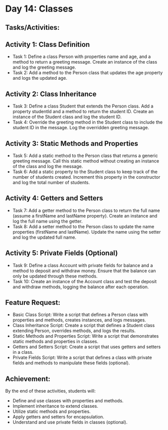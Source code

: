 # Day 14: Classes
## Tasks/Activities:
## Activity 1: Class Definition

- Task 1: Define a class Person with properties name and age, and a method to return a greeting message. Create an instance of the class and log the greeting message.
- Task 2: Add a method to the Person class that updates the age property and logs the updated age.
## Activity 2: Class Inheritance

- Task 3: Define a class Student that extends the Person class. Add a property studentId and a method to return the student ID. Create an instance of the Student class and log the student ID.
- Task 4: Override the greeting method in the Student class to include the student ID in the message. Log the overridden greeting message.
## Activity 3: Static Methods and Properties

- Task 5: Add a static method to the Person class that returns a generic greeting message. Call this static method without creating an instance of the class and log the message.
- Task 6: Add a static property to the Student class to keep track of the number of students created. Increment this property in the constructor and log the total number of students.
## Activity 4: Getters and Setters

- Task 7: Add a getter method to the Person class to return the full name (assume a firstName and lastName property). Create an instance and log the full name using the getter.
- Task 8: Add a setter method to the Person class to update the name properties (firstName and lastName). Update the name using the setter and log the updated full name.
## Activity 5: Private Fields (Optional)

- Task 9: Define a class Account with private fields for balance and a method to deposit and withdraw money. Ensure that the balance can only be updated through these methods.
- Task 10: Create an instance of the Account class and test the deposit and withdraw methods, logging the balance after each operation.
## Feature Request:
- Basic Class Script: Write a script that defines a Person class with properties and methods, creates instances, and logs messages.
- Class Inheritance Script: Create a script that defines a Student class extending Person, overrides methods, and logs the results.
- Static Methods and Properties Script: Write a script that demonstrates static methods and properties in classes.
- Getters and Setters Script: Create a script that uses getters and setters in a class.
- Private Fields Script: Write a script that defines a class with private fields and methods to manipulate these fields (optional).
## Achievement:
By the end of these activities, students will:

- Define and use classes with properties and methods.
- Implement inheritance to extend classes.
- Utilize static methods and properties.
- Apply getters and setters for encapsulation.
- Understand and use private fields in classes (optional).
